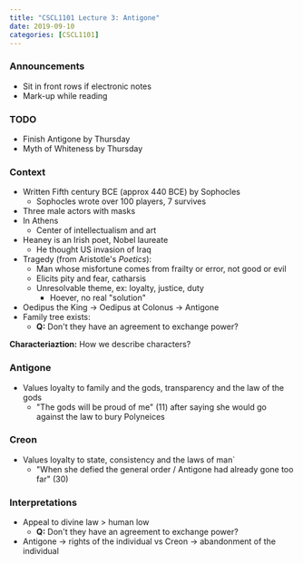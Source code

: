 ```yaml
---
title: "CSCL1101 Lecture 3: Antigone"
date: 2019-09-10
categories: [CSCL1101]
---
```


### Announcements

- Sit in front rows if electronic notes
- Mark-up while reading

### TODO

- Finish Antigone by Thursday
- Myth of Whiteness by Thursday

### Context

- Written Fifth century BCE (approx 440 BCE) by Sophocles
    - Sophocles wrote over 100 players, 7 survives
- Three male actors with masks
- In Athens
    - Center of intellectualism and art
- Heaney is an Irish poet, Nobel laureate 
    - He thought US invasion of Iraq
- Tragedy (from Aristotle's *Poetics*):
    - Man whose misfortune comes from frailty or error, not good or evil
    - Elicits pity and fear, catharsis
    - Unresolvable theme, ex: loyalty, justice, duty
        - Hoever, no real "solution"
- Oedipus the King &rarr; Oedipus at Colonus &rarr; Antigone
- Family tree exists:
    - **Q:** Don't they have an agreement to exchange power?


**Characteriaztion:** How we describe characters?

### Antigone

- Values loyalty to family and the gods, transparency and the law of the gods
    - "The gods will be proud of me" (11) after saying she would go against the law to bury Polyneices 

### Creon

- Values loyalty to state, consistency and the laws of man`
    - "When she defied the general order / Antigone had already gone too far" (30)

### Interpretations

- Appeal to divine law > human low
    - **Q:** Don't they have an agreement to exchange power?
- Antigone &rarr; rights of the individual vs Creon &rarr; abandonment of the individual
